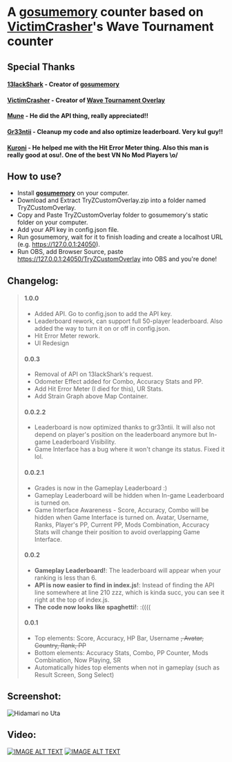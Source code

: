 # A **[gosumemory](https://github.com/l3lackShark/gosumemory)** counter based on **[VictimCrasher](https://github.com/VictimCrasher)**'s Wave Tournament counter
## Special Thanks
#### **[13lackShark](https://github.com/l3lackShark/)** - Creator of [gosumemory](https://github.com/l3lackShark/gosumemory)
#### **[VictimCrasher](https://github.com/VictimCrasher)** - Creator of [Wave Tournament Overlay](https://github.com/l3lackShark/static/tree/master/WaveTournament)
#### **[Mune](https://github.com/truongthinh295)** - He did the API thing, really appreciated!!
#### **[Gr33ntii](https://github.com/gr33ntii)** - Cleanup my code and also optimize leaderboard. Very kul guy!!
#### **[Kuroni](https://github.com/kuroni)** - He helped me with the Hit Error Meter thing. Also this man is really good at osu!. One of the best VN No Mod Players \o/
## How to use?
- Install **[gosumemory](https://github.com/l3lackShark/gosumemory)** on your computer.
- Download and Extract TryZCustomOverlay.zip into a folder named TryZCustomOverlay.
- Copy and Paste TryZCustomOverlay folder to gosumemory's static folder on your computer.
- Add your API key in config.json file.
- Run gosumemory, wait for it to finish loading and create a localhost URL (e.g. https://127.0.0.1:24050).
- Run OBS, add Browser Source, paste https://127.0.0.1:24050/TryZCustomOverlay into OBS and you're done!
## Changelog:
> #### **1.0.0**
> - Added API. Go to config.json to add the API key.
> - Leaderboard rework, can support full 50-player leaderboard. Also added the way to turn it on or off in config.json.
> - Hit Error Meter rework.
> - UI Redesign
> #### **0.0.3**
> - Removal of API on 13lackShark's request.
> - Odometer Effect added for Combo, Accuracy Stats and PP.
> - Add Hit Error Meter (I died for this), UR Stats.
> - Add Strain Graph above Map Container.
> #### **0.0.2.2**
> - Leaderboard is now optimized thanks to gr33ntii. It will also not depend on player's position on the leaderboard anymore but In-game Leaderboard Visibility.
> - Game Interface has a bug where it won't change its status. Fixed it lol.
> #### **0.0.2.1**
> - Grades is now in the Gameplay Leaderboard :)
> - Gameplay Leaderboard will be hidden when In-game Leaderboard is turned on.
> - Game Interface Awareness - Score, Accuracy, Combo will be hidden when Game Interface is turned on. Avatar, Username, Ranks, Player's PP, Current PP, Mods Combination, Accuracy Stats will change their position to avoid overlapping Game Interface.
> #### **0.0.2**
> - **Gameplay Leaderboard!**: The leaderboard will appear when your ranking is less than 6.
> - **API is now easier to find in index.js!**: Instead of finding the API line somewhere at line 210 zzz, which is kinda succ, you can see it right at the top of index.js.
> - **The code now looks like spaghetti!**: :((((
> #### **0.0.1**
> - Top elements: Score, Accuracy, HP Bar, Username <del>, Avatar, Country, Rank, PP
> - Bottom elements: Accuracy Stats, Combo, PP Counter, Mods Combination, Now Playing, SR
> - Automatically hides top elements when not in gameplay (such as Result Screen, Song Select)
## Screenshot:
![Hidamari no Uta](https://i.imgur.com/d16ZoVf.jpeg)
## Video: 
[![IMAGE ALT TEXT](http://i3.ytimg.com/vi/zCsYjmV4EZU/hqdefault.jpg)](https://www.youtube.com/watch?v=zCsYjmV4EZU "Custom PP Counter 1.0")
[![IMAGE ALT TEXT](https://img.youtube.com/vi/OLJ--b5kam8/0.jpg)](https://www.youtu.be/OLJ--b5kam8
 "Custom PP Counter Initial Release 0.0.1")

